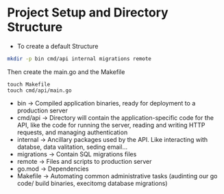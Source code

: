 # Project Setup and Directory Structure

- To create a default Structure

```bash
mkdir -p bin cmd/api internal migrations remote
```
Then create the main.go and the Makefile

```
touch Makefile
touch cmd/api/main.go
```

- bin -> Compiled application binaries, ready for deployment to a production server
- cmd/api -> Directory will contain the application-specific code for the API, like the code for running the server, reading and writing HTTP requests, and managing authentication
- internal -> Ancillary packages used by the API. Like interacting with databse, data valitation, seding email...
- migrations -> Contain SQL migrations files
- remote -> Files and scripts to production server
- go.mod -> Dependencies
- Makefile -> Automating common administrative tasks (audinting our go code/ build binaries, execitomg database migrations)
